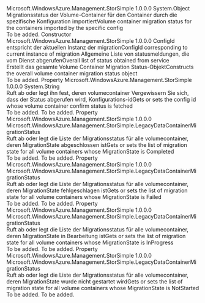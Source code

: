<Type Name="DataContainerMigrationStatus" FullName="Microsoft.WindowsAzure.Management.StorSimple.DataContainerMigrationStatus">
  <TypeSignature Language="C#" Value="public class DataContainerMigrationStatus" />
  <TypeSignature Language="ILAsm" Value=".class public auto ansi beforefieldinit DataContainerMigrationStatus extends System.Object" />
  <TypeSignature Language="DocId" Value="T:Microsoft.WindowsAzure.Management.StorSimple.DataContainerMigrationStatus" />
  <TypeSignature Language="VB.NET" Value="Public Class DataContainerMigrationStatus" />
  <TypeSignature Language="F#" Value="type DataContainerMigrationStatus = class" />
  <AssemblyInfo>
    <AssemblyName>Microsoft.WindowsAzure.Management.StorSimple</AssemblyName>
    <AssemblyVersion>1.0.0.0</AssemblyVersion>
  </AssemblyInfo>
  <Base>
    <BaseTypeName>System.Object</BaseTypeName>
  </Base>
  <Interfaces />
  <Docs>
    <summary>
            <span data-ttu-id="38a44-101">Migrationsstatus der Volume-Container für den Container durch die spezifische Konfiguration importiert</span><span class="sxs-lookup"><span data-stu-id="38a44-101">Volume container migration status for the containers imported by the specific config</span></span>
            </summary>
    <remarks>To be added.</remarks>
  </Docs>
  <Members>
    <Member MemberName=".ctor">
      <MemberSignature Language="C#" Value="public DataContainerMigrationStatus (string configId, System.Collections.Generic.List&lt;Microsoft.WindowsAzure.Management.StorSimple.Models.MigrationDataContainerStatus&gt; overallStatusList);" />
      <MemberSignature Language="ILAsm" Value=".method public hidebysig specialname rtspecialname instance void .ctor(string configId, class System.Collections.Generic.List`1&lt;class Microsoft.WindowsAzure.Management.StorSimple.Models.MigrationDataContainerStatus&gt; overallStatusList) cil managed" />
      <MemberSignature Language="DocId" Value="M:Microsoft.WindowsAzure.Management.StorSimple.DataContainerMigrationStatus.#ctor(System.String,System.Collections.Generic.List{Microsoft.WindowsAzure.Management.StorSimple.Models.MigrationDataContainerStatus})" />
      <MemberSignature Language="VB.NET" Value="Public Sub New (configId As String, overallStatusList As List(Of MigrationDataContainerStatus))" />
      <MemberSignature Language="F#" Value="new Microsoft.WindowsAzure.Management.StorSimple.DataContainerMigrationStatus : string * System.Collections.Generic.List&lt;Microsoft.WindowsAzure.Management.StorSimple.Models.MigrationDataContainerStatus&gt; -&gt; Microsoft.WindowsAzure.Management.StorSimple.DataContainerMigrationStatus" Usage="new Microsoft.WindowsAzure.Management.StorSimple.DataContainerMigrationStatus (configId, overallStatusList)" />
      <MemberType>Constructor</MemberType>
      <AssemblyInfo>
        <AssemblyName>Microsoft.WindowsAzure.Management.StorSimple</AssemblyName>
        <AssemblyVersion>1.0.0.0</AssemblyVersion>
      </AssemblyInfo>
      <Parameters>
        <Parameter Name="configId" Type="System.String" />
        <Parameter Name="overallStatusList" Type="System.Collections.Generic.List&lt;Microsoft.WindowsAzure.Management.StorSimple.Models.MigrationDataContainerStatus&gt;" />
      </Parameters>
      <Docs>
        <param name="configId"><span data-ttu-id="38a44-102">ConfigId entspricht der aktuellen Instanz der migration</span><span class="sxs-lookup"><span data-stu-id="38a44-102">ConfigId corresponding to current instance of migration</span></span></param>
        <param name="overallStatusList"><span data-ttu-id="38a44-103">Allgemeine Liste von statusmeldungen, die vom Dienst abgerufen</span><span class="sxs-lookup"><span data-stu-id="38a44-103">Overall list of status obtained from service</span></span></param>
        <summary>
            <span data-ttu-id="38a44-104">Erstellt das gesamte Volume Container Migration Status-Objekt</span><span class="sxs-lookup"><span data-stu-id="38a44-104">Constructs the overall volume container migration status object</span></span>
            </summary>
        <remarks>To be added.</remarks>
      </Docs>
    </Member>
    <Member MemberName="LegacyConfigId">
      <MemberSignature Language="C#" Value="public string LegacyConfigId { get; set; }" />
      <MemberSignature Language="ILAsm" Value=".property instance string LegacyConfigId" />
      <MemberSignature Language="DocId" Value="P:Microsoft.WindowsAzure.Management.StorSimple.DataContainerMigrationStatus.LegacyConfigId" />
      <MemberSignature Language="VB.NET" Value="Public Property LegacyConfigId As String" />
      <MemberSignature Language="F#" Value="member this.LegacyConfigId : string with get, set" Usage="Microsoft.WindowsAzure.Management.StorSimple.DataContainerMigrationStatus.LegacyConfigId" />
      <MemberType>Property</MemberType>
      <AssemblyInfo>
        <AssemblyName>Microsoft.WindowsAzure.Management.StorSimple</AssemblyName>
        <AssemblyVersion>1.0.0.0</AssemblyVersion>
      </AssemblyInfo>
      <ReturnValue>
        <ReturnType>System.String</ReturnType>
      </ReturnValue>
      <Docs>
        <summary>
            <span data-ttu-id="38a44-105">Ruft ab oder legt ihn fest, deren volumecontainer Vergewissern Sie sich, dass der Status abgerufen wird, Konfigurations-id</span><span class="sxs-lookup"><span data-stu-id="38a44-105">Gets or sets the config id whose volume container confirm status is fetched</span></span>
            </summary>
        <value>To be added.</value>
        <remarks>To be added.</remarks>
      </Docs>
    </Member>
    <Member MemberName="MigrationCompleted">
      <MemberSignature Language="C#" Value="public Microsoft.WindowsAzure.Management.StorSimple.LegacyDataContainerMigrationStatus MigrationCompleted { get; set; }" />
      <MemberSignature Language="ILAsm" Value=".property instance class Microsoft.WindowsAzure.Management.StorSimple.LegacyDataContainerMigrationStatus MigrationCompleted" />
      <MemberSignature Language="DocId" Value="P:Microsoft.WindowsAzure.Management.StorSimple.DataContainerMigrationStatus.MigrationCompleted" />
      <MemberSignature Language="VB.NET" Value="Public Property MigrationCompleted As LegacyDataContainerMigrationStatus" />
      <MemberSignature Language="F#" Value="member this.MigrationCompleted : Microsoft.WindowsAzure.Management.StorSimple.LegacyDataContainerMigrationStatus with get, set" Usage="Microsoft.WindowsAzure.Management.StorSimple.DataContainerMigrationStatus.MigrationCompleted" />
      <MemberType>Property</MemberType>
      <AssemblyInfo>
        <AssemblyName>Microsoft.WindowsAzure.Management.StorSimple</AssemblyName>
        <AssemblyVersion>1.0.0.0</AssemblyVersion>
      </AssemblyInfo>
      <ReturnValue>
        <ReturnType>Microsoft.WindowsAzure.Management.StorSimple.LegacyDataContainerMigrationStatus</ReturnType>
      </ReturnValue>
      <Docs>
        <summary>
            <span data-ttu-id="38a44-106">Ruft ab oder legt die Liste der Migrationsstatus für alle volumecontainer, deren MigrationState abgeschlossen ist</span><span class="sxs-lookup"><span data-stu-id="38a44-106">Gets or sets the list of migration state for all volume containers whose MigrationState is Completed</span></span>
            </summary>
        <value>To be added.</value>
        <remarks>To be added.</remarks>
      </Docs>
    </Member>
    <Member MemberName="MigrationFailed">
      <MemberSignature Language="C#" Value="public Microsoft.WindowsAzure.Management.StorSimple.LegacyDataContainerMigrationStatus MigrationFailed { get; set; }" />
      <MemberSignature Language="ILAsm" Value=".property instance class Microsoft.WindowsAzure.Management.StorSimple.LegacyDataContainerMigrationStatus MigrationFailed" />
      <MemberSignature Language="DocId" Value="P:Microsoft.WindowsAzure.Management.StorSimple.DataContainerMigrationStatus.MigrationFailed" />
      <MemberSignature Language="VB.NET" Value="Public Property MigrationFailed As LegacyDataContainerMigrationStatus" />
      <MemberSignature Language="F#" Value="member this.MigrationFailed : Microsoft.WindowsAzure.Management.StorSimple.LegacyDataContainerMigrationStatus with get, set" Usage="Microsoft.WindowsAzure.Management.StorSimple.DataContainerMigrationStatus.MigrationFailed" />
      <MemberType>Property</MemberType>
      <AssemblyInfo>
        <AssemblyName>Microsoft.WindowsAzure.Management.StorSimple</AssemblyName>
        <AssemblyVersion>1.0.0.0</AssemblyVersion>
      </AssemblyInfo>
      <ReturnValue>
        <ReturnType>Microsoft.WindowsAzure.Management.StorSimple.LegacyDataContainerMigrationStatus</ReturnType>
      </ReturnValue>
      <Docs>
        <summary>
            <span data-ttu-id="38a44-107">Ruft ab oder legt die Liste der Migrationsstatus für alle volumecontainer, deren MigrationState fehlgeschlagen ist</span><span class="sxs-lookup"><span data-stu-id="38a44-107">Gets or sets the list of migration state for all volume containers whose MigrationState is Failed</span></span>
            </summary>
        <value>To be added.</value>
        <remarks>To be added.</remarks>
      </Docs>
    </Member>
    <Member MemberName="MigrationInprogress">
      <MemberSignature Language="C#" Value="public Microsoft.WindowsAzure.Management.StorSimple.LegacyDataContainerMigrationStatus MigrationInprogress { get; set; }" />
      <MemberSignature Language="ILAsm" Value=".property instance class Microsoft.WindowsAzure.Management.StorSimple.LegacyDataContainerMigrationStatus MigrationInprogress" />
      <MemberSignature Language="DocId" Value="P:Microsoft.WindowsAzure.Management.StorSimple.DataContainerMigrationStatus.MigrationInprogress" />
      <MemberSignature Language="VB.NET" Value="Public Property MigrationInprogress As LegacyDataContainerMigrationStatus" />
      <MemberSignature Language="F#" Value="member this.MigrationInprogress : Microsoft.WindowsAzure.Management.StorSimple.LegacyDataContainerMigrationStatus with get, set" Usage="Microsoft.WindowsAzure.Management.StorSimple.DataContainerMigrationStatus.MigrationInprogress" />
      <MemberType>Property</MemberType>
      <AssemblyInfo>
        <AssemblyName>Microsoft.WindowsAzure.Management.StorSimple</AssemblyName>
        <AssemblyVersion>1.0.0.0</AssemblyVersion>
      </AssemblyInfo>
      <ReturnValue>
        <ReturnType>Microsoft.WindowsAzure.Management.StorSimple.LegacyDataContainerMigrationStatus</ReturnType>
      </ReturnValue>
      <Docs>
        <summary>
            <span data-ttu-id="38a44-108">Ruft ab oder legt die Liste der Migrationsstatus für alle volumecontainer, deren MigrationState in Bearbeitung ist</span><span class="sxs-lookup"><span data-stu-id="38a44-108">Gets or sets the list of migration state for all volume containers whose MigrationState is InProgress</span></span>
            </summary>
        <value>To be added.</value>
        <remarks>To be added.</remarks>
      </Docs>
    </Member>
    <Member MemberName="MigrationNotStarted">
      <MemberSignature Language="C#" Value="public Microsoft.WindowsAzure.Management.StorSimple.LegacyDataContainerMigrationStatus MigrationNotStarted { get; set; }" />
      <MemberSignature Language="ILAsm" Value=".property instance class Microsoft.WindowsAzure.Management.StorSimple.LegacyDataContainerMigrationStatus MigrationNotStarted" />
      <MemberSignature Language="DocId" Value="P:Microsoft.WindowsAzure.Management.StorSimple.DataContainerMigrationStatus.MigrationNotStarted" />
      <MemberSignature Language="VB.NET" Value="Public Property MigrationNotStarted As LegacyDataContainerMigrationStatus" />
      <MemberSignature Language="F#" Value="member this.MigrationNotStarted : Microsoft.WindowsAzure.Management.StorSimple.LegacyDataContainerMigrationStatus with get, set" Usage="Microsoft.WindowsAzure.Management.StorSimple.DataContainerMigrationStatus.MigrationNotStarted" />
      <MemberType>Property</MemberType>
      <AssemblyInfo>
        <AssemblyName>Microsoft.WindowsAzure.Management.StorSimple</AssemblyName>
        <AssemblyVersion>1.0.0.0</AssemblyVersion>
      </AssemblyInfo>
      <ReturnValue>
        <ReturnType>Microsoft.WindowsAzure.Management.StorSimple.LegacyDataContainerMigrationStatus</ReturnType>
      </ReturnValue>
      <Docs>
        <summary>
            <span data-ttu-id="38a44-109">Ruft ab oder legt die Liste der Migrationsstatus für alle volumecontainer, deren MigrationState wurde nicht gestartet wird</span><span class="sxs-lookup"><span data-stu-id="38a44-109">Gets or sets the list of migration state for all volume containers whose MigrationState is NotStarted</span></span>
            </summary>
        <value>To be added.</value>
        <remarks>To be added.</remarks>
      </Docs>
    </Member>
  </Members>
</Type>